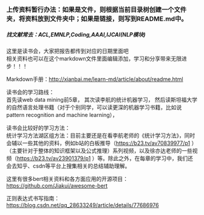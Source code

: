 ### 上传资料暂行办法：如果是文件，则根据当前目录树创建一个文件夹，将资料放到文件夹中；如果是链接，则写到README.md中。  

##### 找文献常去：ACL,EMNLP,Coding,AAAI,IJCAI(NLP模块)  

这里是读书会，大家把报告都传到对应的日期里面吧  
相关资料也可以在这个markdown文件里面编辑添加，学习和分享带来无限进步！！！
      
Markdown手册：http://xianbai.me/learn-md/article/about/readme.html

读书会的学习路线：  
首先读web data mining前5章，
其次读李航的统计机器学习，
然后读斯坦福大学的自然语言处理书籍（对于个别同学，可以读更深的机器学习书籍，比如说pattern recognition and machine learning），

读书会比较好的学习方法：  
统计学习方法湖区组方法：目前主要还是在看李航老师的《统计学习方法》，同时会辅以一些其他的资料，例如b站的白板推导（https://b23.tv/av70839977/p1 ）（主要针对于整体的知识框架以及公式推理）系列视频，以及徐亦达老师的一些视频（https://b23.tv/av23901379/p1 ）等。除此之外，在每章的学习中，我们还会去知乎、csdn等平台上搜集相关的总结辅助理解。  

这里有很多bert相关资料和各方面应用的开源项目：https://github.com/Jiakui/awesome-bert  

正则表达式书写指南：https://blog.csdn.net/qq_28633249/article/details/77686976

